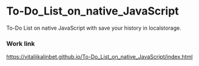 # To-Do_List_on_native_JavaScript
To-Do List on native JavaScript with save your history in localstorage.

### Work link
https://vitaliikalinbet.github.io/To-Do_List_on_native_JavaScript/index.html
